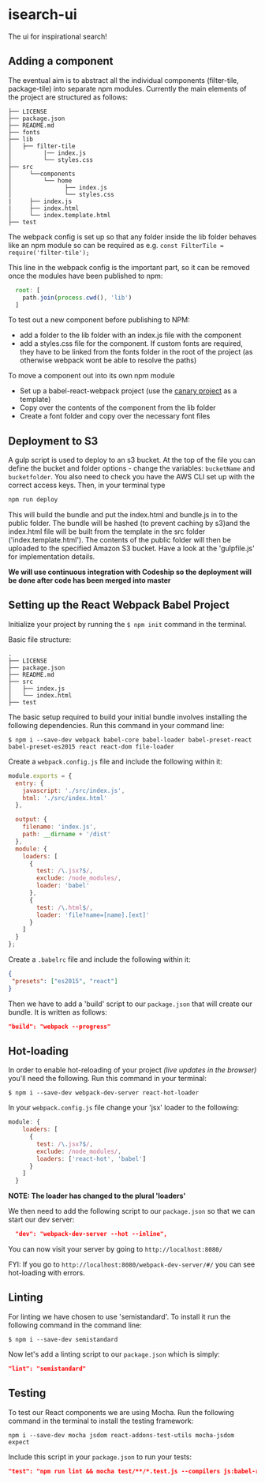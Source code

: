 # isearch-ui
The ui for inspirational search!

## Adding a component

The eventual aim is to abstract all the individual components (filter-tile, package-tile) into separate npm modules. Currently the main elements of the project are structured as follows:

```
├── LICENSE
├── package.json
├── README.md
├── fonts
├── lib
│   ├── filter-tile
│         |── index.js
│         └── styles.css
├── src
│     └──components
│         └── home
│               ├── index.js
│               └── styles.css
|     ├── index.js
|     ├── index.html
│     └── index.template.html
├── test         
```

The webpack config is set up so that any folder inside the lib folder behaves like an npm module so can be required as e.g. `const FilterTile = require('filter-tile');`

This line in the webpack config is the important part, so it can be removed once the modules have been published to npm:

```js
  root: [
    path.join(process.cwd(), 'lib')
  ]
```

To test out a new component before publishing to NPM:

* add a folder to the lib folder with an index.js file with the component
* add a styles.css file for the component. If custom fonts are required, they have to be linked from the fonts folder in the root of the project (as otherwise webpack wont be able to resolve the paths)

To move a component out into its own npm module
* Set up a babel-react-webpack project (use the [canary project](https://github.com/numo-labs/react-canary-component) as a template)
* Copy over the contents of the component from the lib folder
* Create a font folder and copy over the necessary font files

## Deployment to S3

A gulp script is used to deploy to an s3 bucket. At the top of the file you can define the bucket and folder options - change the variables: `bucketName` and `bucketfolder`.  You also need to check you have the AWS CLI set up with the correct access keys. Then, in your terminal type

```js
npm run deploy

```

This will build the bundle and put the index.html and bundle.js in to the public folder. The bundle will be hashed (to prevent caching by s3)and the index.html file will be built from the template in the src folder ('index.template.html'). The contents of the public folder will then be uploaded to the specified Amazon S3 bucket. Have a look at the 'gulpfile.js' for implementation details.

**We will use continuous integration with Codeship so the deployment will be done after code has been merged into master**


## Setting up the React Webpack Babel Project

Initialize your project by running the `$ npm init` command in the terminal.  

Basic file structure:
```
.
├── LICENSE
├── package.json
├── README.md
├── src
│   ├── index.js
│   └── index.html
├── test         
```


The basic setup required to build your initial bundle involves installing the following dependencies. Run this command in your command line:

`$ npm i --save-dev webpack babel-core babel-loader babel-preset-react babel-preset-es2015 react react-dom file-loader`

Create a `webpack.config.js` file and include the following within it:

```js
module.exports = {
  entry: {
    javascript: './src/index.js',
    html: './src/index.html'
  },

  output: {
    filename: 'index.js',
    path: __dirname + '/dist'
  },
  module: {
    loaders: [
      {
        test: /\.jsx?$/,
        exclude: /node_modules/,
        loader: 'babel'
      },
      {
        test: /\.html$/,
        loader: 'file?name=[name].[ext]'
      }
    ]
  }
};
```

Create a `.babelrc` file and include the following within it:
```json
{
 "presets": ["es2015", "react"]
}
```

Then we have to add a 'build' script to our `package.json` that will create our bundle. It is written as follows:

```json
"build": "webpack --progress"
```

## Hot-loading
In order to enable hot-reloading of your project _(live updates in the browser)_ you'll need the following. Run this command in your terminal:

`$ npm i --save-dev webpack-dev-server react-hot-loader`

In your `webpack.config.js` file change your 'jsx' loader to the following:

```js
module: {
    loaders: [
      {
        test: /\.jsx?$/,
        exclude: /node_modules/,
        loaders: ['react-hot', 'babel']
      }
    ]
  }
```
**NOTE: The loader has changed to the plural 'loaders'**

We then need to add the following script to our `package.json` so that we can start our dev server:

```json
  "dev": "webpack-dev-server --hot --inline",
```
You can now visit your server by going to `http://localhost:8080/`

FYI: If you go to `http://localhost:8080/webpack-dev-server/#/` you can see hot-loading with errors.

## Linting
For linting we have chosen to use 'semistandard'. To install it run the following command in the command line:

`$ npm i --save-dev semistandard`

Now let's add a linting script to our `package.json` which is simply:

```json
"lint": "semistandard"
```


## Testing

To test our React components we are using Mocha. Run the following command in the terminal to install the testing framework:

`npm i --save-dev mocha jsdom react-addons-test-utils mocha-jsdom expect`

Include this script in your `package.json` to run your tests:

```json
"test": "npm run lint && mocha test/**/*.test.js --compilers js:babel-register"
```
